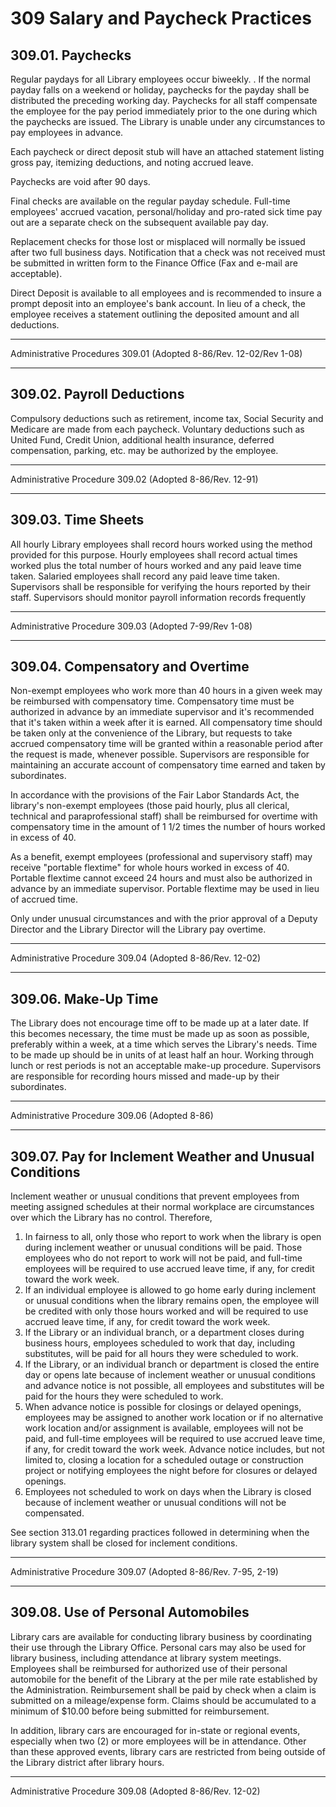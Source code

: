 # 309 Salary and Paycheck Practices

## 309.01. Paychecks

Regular paydays for all Library employees occur biweekly. . If the normal payday falls on a weekend or holiday, paychecks for the payday shall be distributed the preceding working day. Paychecks for all staff compensate the employee for the pay period immediately prior to the one during which the paychecks are issued. The Library is unable under any circumstances to pay employees in advance.

Each paycheck or direct deposit stub will have an attached statement listing gross pay, itemizing deductions, and noting accrued leave.

Paychecks are void after 90 days.

Final checks are available on the regular payday schedule. Full-time employees' accrued vacation, personal/holiday and pro-rated sick time pay out are a separate check on the subsequent available pay day.

Replacement checks for those lost or misplaced will normally be issued after two full business days. Notification that a check was not received must be submitted in written form to the Finance Office (Fax and e-mail are acceptable).

Direct Deposit is available to all employees and is recommended to insure a prompt deposit into an employee's bank account. In lieu of a check, the employee receives a statement outlining the deposited amount and all deductions.

---

Administrative Procedures 309.01 (Adopted 8-86/Rev. 12-02/Rev 1-08)

---

## 309.02. Payroll Deductions

Compulsory deductions such as retirement, income tax, Social Security and Medicare are made from each paycheck. Voluntary deductions such as United Fund, Credit Union, additional health insurance, deferred compensation, parking, etc. may be authorized by the employee.

---

Administrative Procedure 309.02 (Adopted 8-86/Rev. 12-91)

---

## 309.03. Time Sheets

All hourly Library employees shall record hours worked using the method provided for this purpose. Hourly employees shall record actual times worked plus the total number of hours worked and any paid leave time taken. Salaried employees shall record any paid leave time taken. Supervisors shall be responsible for verifying the hours reported by their staff. Supervisors should monitor payroll information records frequently

---

Administrative Procedure 309.03 (Adopted 7-99/Rev 1-08)

---

## 309.04. Compensatory and Overtime

Non-exempt employees who work more than 40 hours in a given week may be reimbursed with compensatory time. Compensatory time must be authorized in advance by an immediate supervisor and it's recommended that it's taken within a week after it is earned. All compensatory time should be taken only at the convenience of the Library, but requests to take accrued compensatory time will be granted within a reasonable period after the request is made, whenever possible. Supervisors are responsible for maintaining an accurate account of compensatory time earned and taken by subordinates.

In accordance with the provisions of the Fair Labor Standards Act, the library's non-exempt employees (those paid hourly, plus all clerical, technical and paraprofessional staff) shall be reimbursed for overtime with compensatory time in the amount of 1 1/2 times the number of hours worked in excess of 40.

As a benefit, exempt employees (professional and supervisory staff) may receive "portable flextime" for whole hours worked in excess of 40. Portable flextime cannot exceed 24 hours and must also be authorized in advance by an immediate supervisor. Portable flextime may be used in lieu of accrued time.

Only under unusual circumstances and with the prior approval of a Deputy Director and the Library Director will the Library pay overtime.

---

Administrative Procedure 309.04 (Adopted 8-86/Rev. 12-02)

---

## 309.06. Make-Up Time

The Library does not encourage time off to be made up at a later date. If this becomes necessary, the time must be made up as soon as possible, preferably within a week, at a time which serves the Library's needs. Time to be made up should be in units of at least half an hour. Working through lunch or rest periods is not an acceptable make-up procedure. Supervisors are responsible for recording hours missed and made-up by their subordinates.

---

Administrative Procedure 309.06 (Adopted 8-86)

---

## 309.07. Pay for Inclement Weather and Unusual Conditions

Inclement weather or unusual conditions that prevent employees from meeting assigned schedules at their normal workplace are circumstances over which the Library has no control. Therefore,

1. In fairness to all, only those who report to work when the library is open during inclement weather or unusual conditions will be paid. Those employees who do not report to work will not be paid, and full-time employees will be required to use accrued leave time, if any, for credit toward the work week.
2. If an individual employee is allowed to go home early during inclement or unusual conditions when the library remains open, the employee will be credited with only those hours worked and will be required to use accrued leave time, if any, for credit toward the work week.
3. If the Library or an individual branch, or a department closes during business hours, employees scheduled to work that day, including substitutes, will be paid for all hours they were scheduled to work.
4. If the Library, or an individual branch or department is closed the entire day or opens late because of inclement weather or unusual conditions and advance notice is not possible, all employees and substitutes will be paid for the hours they were scheduled to work.
5. When advance notice is possible for closings or delayed openings, employees may be assigned to another work location or if no alternative work location and/or assignment is available, employees will not be paid, and full-time employees will be required to use accrued leave time, if any, for credit toward the work week. Advance notice includes, but not limited to, closing a location for a scheduled outage or construction project or notifying employees the night before for closures or delayed openings.
6. Employees not scheduled to work on days when the Library is closed because of inclement weather or unusual conditions will not be compensated.

See section 313.01 regarding practices followed in determining when the library system shall be closed for inclement conditions.

---

Administrative Procedure 309.07 (Adopted 8-86/Rev. 7-95, 2-19)

---

## 309.08. Use of Personal Automobiles

Library cars are available for conducting library business by coordinating their use through the Library Office. Personal cars may also be used for library business, including attendance at library system meetings. Employees shall be reimbursed for authorized use of their personal automobile for the benefit of the Library at the per mile rate established by the Administration. Reimbursement shall be paid by check when a claim is submitted on a mileage/expense form. Claims should be accumulated to a minimum of \$10.00 before being submitted for reimbursement.

In addition, library cars are encouraged for in-state or regional events, especially when two (2) or more employees will be in attendance. Other than these approved events, library cars are restricted from being outside of the Library district after library hours.

---

Administrative Procedure 309.08 (Adopted 8-86/Rev. 12-02)

